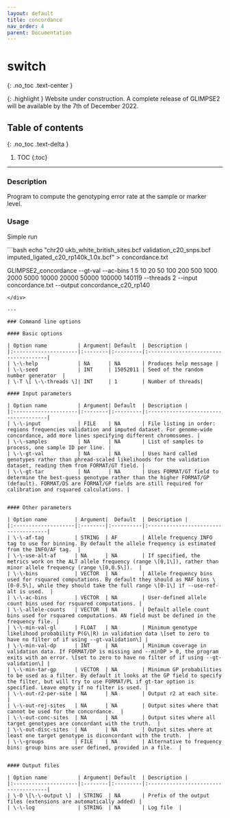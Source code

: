 ```yaml
---
layout: default
title: concordance
nav_order: 4
parent: Documentation
---
```

# switch
{: .no_toc .text-center }

{: .highlight }
Website under construction. A complete release of GLIMPSE2 will be available by the 7th of December 2022.

## Table of contents
{: .no_toc .text-delta }

1. TOC
{:toc}

---

### Description
Program to compute the genotyping error rate at the sample or marker level.

### Usage
Simple run

<div class="code-example" markdown="1">
```bash
echo "chr20 ukb_white_british_sites.bcf validation_c20_snps.bcf imputed_ligated_c20_rp140k_1.0x.bcf" > concordance.txt

GLIMPSE2_concordance --gt-val --ac-bins 1 5 10 20 50 100 200 500 1000 2000 5000 10000  20000 50000 100000 140119 --threads 2 --input concordance.txt --output concordance_c20_rp140
```
</div>

---

### Command line options

#### Basic options

| Option name 	       | Argument| Default  | Description |
|:---------------------|:--------|:---------|:-------------------------------------|
| \-\-help             | NA      | NA       | Produces help message |
| \-\-seed             | INT     | 15052011 | Seed of the random number generator  |
| \-T \[ \-\-threads \]| INT     | 1        | Number of threads|

#### Input parameters

| Option name 	       | Argument| Default  | Description |
|:---------------------|:--------|:---------|:-------------------------------------|
| \-\-input            | FILE    | NA       | File listing in order: regions frequencies validation and imputed dataset. For genome-wide concordance, add more lines specifying different chromosomes. |
| \-\-samples          | NA      | NA       | List of samples to process, one sample ID per line. |
| \-\-gt-val           | NA      | NA       | Uses hard called genotypes rather than phread-scaled likelihoods for the validation dataset, reading them from FORMAT/GT field. |
| \-\-gt-tar           | NA      | NA       | Uses FORMAT/GT field to determine the best-guess genotype rather than the higher FORMAT/GP (default). FORMAT/DS are FORMAT/GP fields are still required for calibration and rsquared calculations. |


#### Other parameters

| Option name 	      | Argument|  Default  | Description |
|:--------------------|:--------|:----------|:-------------------------------------|
| \-\-af-tag          | STRING  | AF        | Allele frequency INFO tag to use for binning. By default the allele frequency is estimated from the INFO/AF tag.  |
| \-\-use-alt-af      | NA      | NA        | If specified, the metrics work on the ALT allele frequency (range \[0,1\]), rather than minor allele frequency (range \[0,0.5\]).  |
| \-\-bins            | VECTOR  | NA        | Allele frequency bins used for rsquared computations. By default they should as MAF bins \[0-0.5\], while they should take the full range \[0-1\] if --use-ref-alt is used.  |
| \-\-ac-bins         | VECTOR  | NA        | User-defined allele count bins used for rsquared computations. |
| \-\-allele-counts   | VECTOR  | NA        | Default allele count bins used for rsquared computations. AN field must be defined in the frequency file. |
| \-\-min-val-gl      | FLOAT   | NA        | Minimum genotype likelihood probability P(G\|R) in validation data \[set to zero to have no filter of if using --gt-validation\] |
| \-\-min-val-dp      | INT     | NA        | Minimum coverage in validation data. If FORMAT/DP is missing and --minDP > 0, the program exits with an error. \[set to zero to have no filter of if using --gt-validation\] |
| \-\-min-tar-gp      | VECTOR  | NA        | Minimum GP probabilities to be used as a filter. By default it looks at the GP field to specify the filter, but will try to use FORMAT/PL if gt-tar option is specified. Leave empty if no filter is used. |
| \-\-out-r2-per-site | NA      | NA        | Output r2 at each site. |
| \-\-out-rej-sites   | NA      | NA        | Output sites where that cannot be used for the concordance.  |
| \-\-out-conc-sites  | NA      | NA        | Output sites where all target genotypes are concordant with the truth.  |
| \-\-out-disc-sites  | NA      | NA        | Output sites where at least one target genotype is diconcordant with the truth.  |
| \-\-groups          | FILE    | NA        | Alternative to frequency bins: group bins are user defined, provided in a file.  |


#### Output files

| Option name 	       | Argument| Default  | Description |
|:---------------------|:--------|:---------|:-------------------------------------|
| \-O \[\-\-output \]  | STRING  | NA       | Prefix of the output files (extensions are automatically added) |
| \-\-log              | STRING  | NA       | Log file  |

